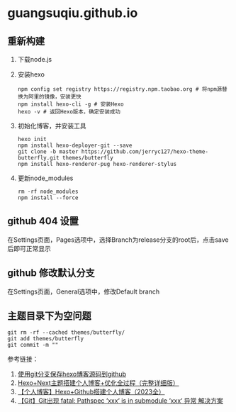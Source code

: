 # guangsuqiu.github.io

## 重新构建
1. 下载node.js
2. 安装hexo
    ```
    npm config set registry https://registry.npm.taobao.org # 将npm源替换为阿里的镜像，安装更快
    npm install hexo-cli -g # 安装Hexo
    hexo -v # 返回Hexo版本，确定安装成功
    ```
3. 初始化博客，并安装工具
    ```
    hexo init
    npm install hexo-deployer-git --save
    git clone -b master https://github.com/jerryc127/hexo-theme-butterfly.git themes/butterfly
    npm install hexo-renderer-pug hexo-renderer-stylus
    ```

4. 更新node_modules
    ```
    rm -rf node_modules
    npm install --force
    ```

## github 404 设置
在Settings页面，Pages选项中，选择Branch为release分支的root后，点击save后即可正常显示

## github 修改默认分支
在Settings页面，General选项中，修改Default branch

## 主题目录下为空问题

```
git rm -rf --cached themes/butterfly/
git add themes/butterfly
git commit -m ""
```

参考链接：
1. [使用git分支保存hexo博客源码到github](https://www.yangbing.fun/2019/06/29/save-hexo-source-post-with-git-branch/)
2. [Hexo+Next主题搭建个人博客+优化全过程（完整详细版）](https://zhuanlan.zhihu.com/p/618864711)
3. [【个人博客】Hexo+Github搭建个人博客（2023全）](https://www.6young.site/blog/de56ed25.html)
4. [【Git】Git出现 fatal: Pathspec ‘xxx‘ is in submodule ‘xxx‘ 异常 解决方案](https://blog.csdn.net/zzddada/article/details/121930030)